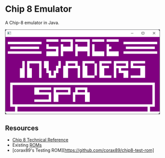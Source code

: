 # Chip 8 Emulator
A Chip-8 emulator in Java.

![Space Invaders Preview](./spaceinvaders_pic.png)

## Resources
* [Chip 8 Technical Reference](http://devernay.free.fr/hacks/chip8/C8TECH10.HTM)
* Existing [ROMs](https://github.com/loktar00/chip8/tree/master/roms)
* [corax89's Testing ROM][https://github.com/corax89/chip8-test-rom]